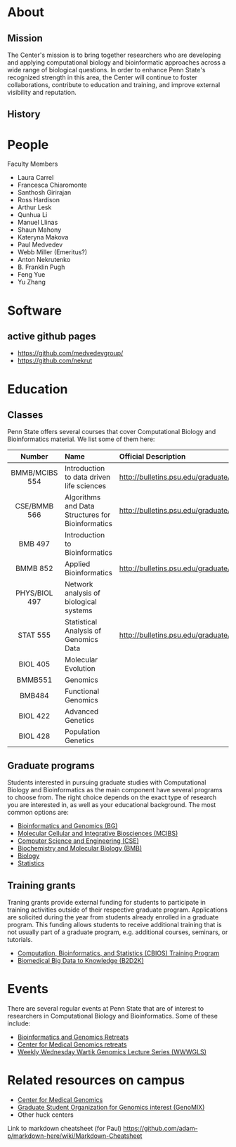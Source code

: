 # About

## Mission
The Center's mission is to bring together researchers who are developing and applying computational biology and bioinformatic approaches across a wide range of biological questions. In order to enhance Penn State's recognized strength in this area, the Center will continue to foster collaborations, contribute to education and training, and improve external visibility and reputation.

## History


# People

Faculty Members
* Laura Carrel
* Francesca Chiaromonte
* Santhosh Girirajan
* Ross Hardison
* Arthur Lesk
* Qunhua Li
* Manuel Llinas
* Shaun Mahony
* Kateryna Makova
* Paul Medvedev
* Webb Miller (Emeritus?) 
* Anton Nekrutenko
* B. Franklin Pugh
* Feng Yue
* Yu Zhang


# Software

## active github pages 
* https://github.com/medvedevgroup/
* https://github.com/nekrut



# Education

## Classes

Penn State offers several courses that cover  Computational Biology and Bioinformatics material. We list some of them here:

| Number | Name | Official Description | Example homepage |
|:------:|:-----|:-------|:-------|
| BMMB/MCIBS 554 |Introduction to data driven life sciences | http://bulletins.psu.edu/graduate/courses/B/BMMB/554/201516SP  | https://github.com/nekrut/BMMB554 |
| CSE/BMMB 566 | Algorithms and Data Structures for Bioinformatics | http://bulletins.psu.edu/graduate/courses/C/CSE/566/201516SP | https://docs.google.com/spreadsheets/d/1UylYHnaGFjbrsKNC4Wo-lOTIvMoLO77QmhBSwyHMIP0/edit#gid=0 |
| BMB 497 | Introduction to Bioinformatics  | | 
| BMMB 852 | Applied Bioinformatics | http://bulletins.psu.edu/graduate/courses/B/BMMB/852/201314SP | https://www.ialbert.me/courses/2016/2016-fall-852.html
| PHYS/BIOL 497 | Network analysis of biological systems | | https://www.ralbert.me/teaching.html
| STAT 555 | Statistical Analysis of Genomics Data | http://bulletins.psu.edu/graduate/courses/S/STAT/555/201617FA |
| BIOL 405 | Molecular Evolution | | 
| BMMB551 | Genomics | |
| BMB484 | Functional Genomics | |
| BIOL 422 | Advanced Genetics | |
| BIOL 428 | Population Genetics | |


## Graduate programs
Students interested in pursuing graduate studies with Computational Biology and Bioinformatics as the main component have several programs to choose from. The right choice depends on the exact type of research you are interested in, as well as your  educational background. The most common options are:
* [Bioinformatics and Genomics (BG)](https://www.huck.psu.edu/content/graduate-programs/bioinformatics-and-genomics)
* [Molecular Cellular and Integrative Biosciences (MCIBS)](https://www.huck.psu.edu/content/graduate-programs/molecular-cellular-and-integrative-biosciences)
* [Computer Science and Engineering (CSE)](http://www.eecs.psu.edu/students/graduate/Graduate-Degree-Programs-CSE.aspx)
* [Biochemistry and Molecular Biology (BMB)](http://bmb.psu.edu/graduate)
* [Biology](http://bio.psu.edu/graduate-portal)
* [Statistics](http://stat.psu.edu/education/graduate-programs)


## Training grants
Traning grants provide external funding for students to participate in training activities outside of their respective graduate program. Applications are solicited during the year from students already enrolled in a graduate program. This funding allows students to receive additional training that is not usually part of a graduate program, e.g. additional courses, seminars, or tutorials.
* [Computation, Bioinformatics, and Statistics (CBIOS) Training Program](https://www.huck.psu.edu/content/graduate-programs/computation-bioinformatics-statistics)
* [Biomedical Big Data to Knowledge (B2D2K)](https://www.huck.psu.edu/content/graduate-programs/penn-state-nih-bigdata-training-program)

# Events

There are several regular events at Penn State that are of interest to researchers in Computational Biology and Bioinformatics. Some of these include:
* [Bioinformatics and Genomics Retreats](https://www.huck.psu.edu/content/graduate-programs/bioinformatics-and-genomics/annual-retreat)
* [Center for Medical Genomics retreats](https://www.google.com/search?q=psu+center+for+medical+genomics+retreat)
* [Weekly Wednesday Wartik Genomics Lecture Series (WWWGLS)](https://wiki.bx.psu.edu/WWWGLS:_Spring_2017)


# Related resources on campus


* [Center for Medical Genomics](http://www.bx.psu.edu/ctr_med_genom/)
* [Graduate Student Organization for Genomics interest (GenoMIX)](https://www.huck.psu.edu/content/graduate-programs/bioinformatics-and-genomics/bg-student-organizations)
* Other huck centers

Link to markdown cheatsheet (for Paul)
https://github.com/adam-p/markdown-here/wiki/Markdown-Cheatsheet
